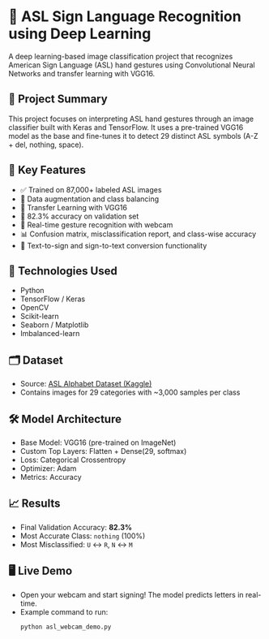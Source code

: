 # 🤟 ASL Sign Language Recognition using Deep Learning

A deep learning-based image classification project that recognizes American Sign Language (ASL) hand gestures using Convolutional Neural Networks and transfer learning with VGG16.

## 📌 Project Summary

This project focuses on interpreting ASL hand gestures through an image classifier built with Keras and TensorFlow. It uses a pre-trained VGG16 model as the base and fine-tunes it to detect 29 distinct ASL symbols (A-Z + del, nothing, space).

## 🚀 Key Features

- ✅ Trained on 87,000+ labeled ASL images
- 🔁 Data augmentation and class balancing
- 🧠 Transfer Learning with VGG16
- 🎯 82.3% accuracy on validation set
- 🎥 Real-time gesture recognition with webcam
- 📊 Confusion matrix, misclassification report, and class-wise accuracy
- 🔡 Text-to-sign and sign-to-text conversion functionality

## 🧰 Technologies Used

- Python
- TensorFlow / Keras
- OpenCV
- Scikit-learn
- Seaborn / Matplotlib
- Imbalanced-learn

## 🗂️ Dataset

- Source: [ASL Alphabet Dataset (Kaggle)](https://www.kaggle.com/datasets/grassknoted/asl-alphabet)
- Contains images for 29 categories with ~3,000 samples per class

## 🛠️ Model Architecture

- Base Model: VGG16 (pre-trained on ImageNet)
- Custom Top Layers: Flatten + Dense(29, softmax)
- Loss: Categorical Crossentropy
- Optimizer: Adam
- Metrics: Accuracy

## 📈 Results

- Final Validation Accuracy: **82.3%**
- Most Accurate Class: `nothing` (100%)
- Most Misclassified: `U` ↔ `R`, `N` ↔ `M`

## 🖥️ Live Demo

- Open your webcam and start signing! The model predicts letters in real-time.
- Example command to run:
  ```bash
  python asl_webcam_demo.py
